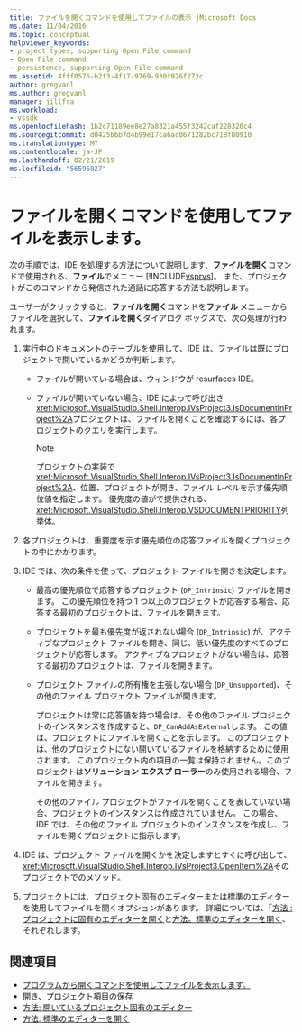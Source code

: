 ```yaml
---
title: ファイルを開くコマンドを使用してファイルの表示 |Microsoft Docs
ms.date: 11/04/2016
ms.topic: conceptual
helpviewer_keywords:
- project types, supporting Open File command
- Open File command
- persistence, supporting Open File command
ms.assetid: 4fff0576-b2f3-4f17-9769-930f926f273c
author: gregvanl
ms.author: gregvanl
manager: jillfra
ms.workload:
- vssdk
ms.openlocfilehash: 1b2c71189ee8e27a8321a455f3242caf228320c4
ms.sourcegitcommit: d0425b6b7d4b99e17ca6ac0671282bc718f80910
ms.translationtype: MT
ms.contentlocale: ja-JP
ms.lasthandoff: 02/21/2019
ms.locfileid: "56596827"
---
```

# <a name="display-files-by-using-the-open-file-command"></a>ファイルを開くコマンドを使用してファイルを表示します。
次の手順では、IDE を処理する方法について説明します、**ファイルを開く**コマンドで使用される、**ファイル**でメニュー [!INCLUDE[vsprvs](../../code-quality/includes/vsprvs_md.md)]。 また、プロジェクトがこのコマンドから発信された通話に応答する方法も説明します。

 ユーザーがクリックすると、**ファイルを開く**コマンドを**ファイル** メニューからファイルを選択して、**ファイルを開く**ダイアログ ボックスで、次の処理が行われます。

1.  実行中のドキュメントのテーブルを使用して、IDE は、ファイルは既にプロジェクトで開いているかどうか判断します。

    -   ファイルが開いている場合は、ウィンドウが resurfaces IDE。

    -   ファイルが開いていない場合、IDE によって呼び出さ<xref:Microsoft.VisualStudio.Shell.Interop.IVsProject3.IsDocumentInProject%2A>プロジェクトは、ファイルを開くことを確認するには、各プロジェクトのクエリを実行します。

        > [!NOTE]
        >  プロジェクトの実装で<xref:Microsoft.VisualStudio.Shell.Interop.IVsProject3.IsDocumentInProject%2A>、位置、プロジェクトが開き、ファイル レベルを示す優先順位値を指定します。 優先度の値がで提供される、<xref:Microsoft.VisualStudio.Shell.Interop.VSDOCUMENTPRIORITY>列挙体。

2.  各プロジェクトは、重要度を示す優先順位の応答ファイルを開くプロジェクトの中にかかります。

3.  IDE では、次の条件を使って、プロジェクト ファイルを開きを決定します。

    -   最高の優先順位で応答するプロジェクト (`DP_Intrinsic`) ファイルを開きます。 この優先順位を持つ 1 つ以上のプロジェクトが応答する場合、応答する最初のプロジェクトは、ファイルを開きます。

    -   プロジェクトを最も優先度が返されない場合 (`DP_Intrinsic`) が、アクティブなプロジェクト ファイルを開き、同じ、低い優先度のすべてのプロジェクトが応答します。 アクティブなプロジェクトがない場合は、応答する最初のプロジェクトは、ファイルを開きます。

    -   プロジェクト ファイルの所有権を主張しない場合 (`DP_Unsupported`)、その他のファイル プロジェクト ファイルが開きます。

         プロジェクトは常に応答値を持つ場合は、その他のファイル プロジェクトのインスタンスを作成すると、`DP_CanAddAsExternal`します。 この値は、プロジェクトにファイルを開くことを示します。 このプロジェクトは、他のプロジェクトにない開いているファイルを格納するために使用されます。 このプロジェクト内の項目の一覧は保持されません。このプロジェクトは**ソリューション エクスプ ローラー**のみ使用される場合、ファイルを開きます。

         その他のファイル プロジェクトがファイルを開くことを表していない場合、プロジェクトのインスタンスは作成されていません。 この場合、IDE では、その他のファイル プロジェクトのインスタンスを作成し、ファイルを開くプロジェクトに指示します。

4.  IDE は、プロジェクト ファイルを開くかを決定しますとすぐに呼び出して、<xref:Microsoft.VisualStudio.Shell.Interop.IVsProject3.OpenItem%2A>そのプロジェクトでのメソッド。

5.  プロジェクトには、プロジェクト固有のエディターまたは標準のエディターを使用してファイルを開くオプションがあります。 詳細については、「[方法 :プロジェクトに固有のエディターを開く](../../extensibility/how-to-open-project-specific-editors.md)と[方法。標準のエディターを開く](../../extensibility/how-to-open-standard-editors.md)、それぞれします。

## <a name="see-also"></a>関連項目
- [プログラムから開くコマンドを使用してファイルを表示します。](../../extensibility/internals/displaying-files-by-using-the-open-with-command.md)
- [開き、プロジェクト項目の保存](../../extensibility/internals/opening-and-saving-project-items.md)
- [方法: 開いているプロジェクト固有のエディター](../../extensibility/how-to-open-project-specific-editors.md)
- [方法: 標準のエディターを開く](../../extensibility/how-to-open-standard-editors.md)